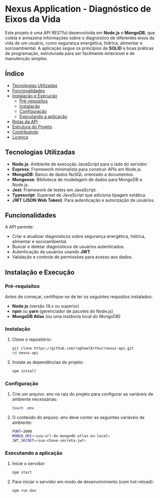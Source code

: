# Nexus Application - Diagnóstico de Eixos da Vida

Este projeto é uma API RESTful desenvolvida em **Node.js** e **MongoDB**, que coleta e armazena informações sobre o diagnóstico de diferentes eixos da vida de um usuário, como segurança energética, hídrica, alimentar e socioambiental. A aplicação segue os princípios de **SOLID** e boas práticas de programação, estruturada para ser facilmente extensível e de manutenção simples.

## Índice

- [Tecnologias Utilizadas](#tecnologias-utilizadas)
- [Funcionalidades](#funcionalidades)
- [Instalação e Execução](#instalação-e-execução)
  - [Pré-requisitos](#pré-requisitos)
  - [Instalação](#instalação)
  - [Configuração](#configuração)
  - [Executando a aplicação](#executando-a-aplicação)
- [Rotas da API](#rotas-da-api)
- [Estrutura do Projeto](#estrutura-do-projeto)
- [Contribuindo](#contribuindo)
- [Licença](#licença)

## Tecnologias Utilizadas

- **Node.js**: Ambiente de execução JavaScript para o lado do servidor.
- **Express**: Framework minimalista para construir APIs em Node.js.
- **MongoDB**: Banco de dados NoSQL orientado a documentos.
- **Mongoose**: Biblioteca de modelagem de dados para MongoDB e Node.js.
- **Jest**: Framework de testes em JavaScript.
- **Typescript**: Superset de JavaScript que adiciona tipagem estática.
- **JWT (JSON Web Token)**: Para autenticação e autorização de usuários.

## Funcionalidades

A API permite:
- Criar e atualizar diagnósticos sobre segurança energética, hídrica, alimentar e socioambiental.
- Buscar e deletar diagnósticos de usuários autenticados.
- Autenticação de usuários usando **JWT**.
- Validação e controle de permissões para acesso aos dados.

## Instalação e Execução

### Pré-requisitos

Antes de começar, certifique-se de ter os seguintes requisitos instalados:
- **Node.js** (versão 14.x ou superior)
- **npm** ou **yarn** (gerenciador de pacotes do Node.js)
- **MongoDB Atlas** (ou uma instância local do MongoDB)

### Instalação

1. Clone o repositório:

   ```bash
   git clone https://github.com/raphaelArthur/nexus-api.git
   cd nexus-api

2. Instale as dependências do projeto:

    ```bash
    npm install

### Configuração

1. Crie um arquivo .env na raiz do projeto para configurar as variáveis de ambiente necessárias:
    ```bash
    touch .env

2. O conteúdo do arquivo .env deve conter as seguintes variáveis de ambiente:
    ```bash
    PORT=3000
    MONGO_URI=<sua-url-do-mongodb-atlas-ou-local>
    JWT_SECRET=<sua-chave-secreta-jwt>

### Executando a aplicação

1. Inicie o servidor:
    ```bash
    npm start

2. Para iniciar o servidor em modo de desenvolvimento (com hot-reload):
    ```bash
    npm run dev


